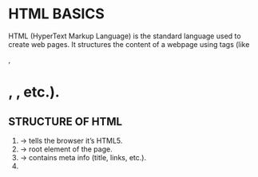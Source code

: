 # HTML BASICS
HTML (HyperText Markup Language) is the standard language used to create web pages.
It structures the content of a webpage using tags (like <p>, <h1>, <img>, etc.).
## STRUCTURE OF HTML
1. <!DOCTYPE html> → tells the browser it’s HTML5.

2. <html> → root element of the page.

3. <head> → contains meta info (title, links, etc.).

4. <title> → name that shows in the browser tab.

5. <body> → main content (text, images, links, etc.). 

## COMMON HTML TAGS
1. Headings: html has up to six heading types with each having distinct size.

<h1>Main Heading</h1>
<h2>Sub Heading</h2>


2. Paragraph: the <P> tag defines a paragraph.

<p>This is a paragraph of text.</p>


3. Links: <a> defines a link, 'href' defines the location of the link, and 'visit Google' represents or contain the link in the browser.

<a href="https://google.com">Visit Google</a>


4. Images: images are called using the <img> tag, 'src' is the source of the image, and 'width=200' represent the size of the image in pixel
<img src="image.jpg" alt="Description" width="200">

5. Tables:
<table border ="1">
  <tr>
    <th>Name</th>
    <th>Age</th>
  </tr>
  <tr>
    <td>Victor</td>
    <td>20</td>
  </tr>
</table>

- An HTML table is made up of:
<table> → defines the table.
<tr> → defines a row.
<th> → defines a header cell (bold & centered by default).
<td> → defines a data cell (normal text).